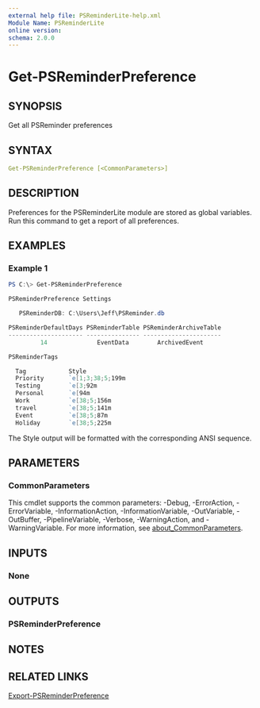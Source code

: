 ```yaml
---
external help file: PSReminderLite-help.xml
Module Name: PSReminderLite
online version:
schema: 2.0.0
---
```


# Get-PSReminderPreference

## SYNOPSIS

Get all PSReminder preferences

## SYNTAX

```yaml
Get-PSReminderPreference [<CommonParameters>]
```

## DESCRIPTION

Preferences for the PSReminderLite module are stored as global variables. Run this command to get a report of all preferences.

## EXAMPLES

### Example 1

```powershell
PS C:\> Get-PSReminderPreference

PSReminderPreference Settings

   PSReminderDB: C:\Users\Jeff\PSReminder.db

PSReminderDefaultDays PSReminderTable PSReminderArchiveTable
--------------------- --------------- ----------------------
         14              EventData        ArchivedEvent

PSReminderTags

  Tag            Style
  Priority       `e[1;3;38;5;199m
  Testing        `e[3;92m
  Personal       `e[94m
  Work           `e[38;5;156m
  travel         `e[38;5;141m
  Event          `e[38;5;87m
  Holiday        `e[38;5;225m

```

The Style output will be formatted with the corresponding ANSI sequence.

## PARAMETERS

### CommonParameters
This cmdlet supports the common parameters: -Debug, -ErrorAction, -ErrorVariable, -InformationAction, -InformationVariable, -OutVariable, -OutBuffer, -PipelineVariable, -Verbose, -WarningAction, and -WarningVariable. For more information, see [about_CommonParameters](http://go.microsoft.com/fwlink/?LinkID=113216).

## INPUTS

### None

## OUTPUTS

### PSReminderPreference

## NOTES

## RELATED LINKS

[Export-PSReminderPreference](Export-PSReminderPreference.md)
